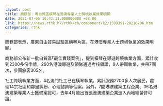```yaml
---
layout: post
title: 商務部：粵自貿區橫琴在港澳專業人士跨境執業效果明顯
date: 2021-07-06 10:43:11.000000000 +08:00
link: https://news.rthk.hk/rthk/ch/component/k2/1599391-20210706.htm
categories: rthk
---
```


商務部表示，廣東自由貿易試驗區橫琴片區，在港澳專業人士跨境執業的效果明顯。

商務部公布新一批自貿區｢最佳實踐案例｣，提到橫琴在導遊跨境執業方面，累計收到2300多份申請，290名港澳導遊及領隊通過考核領證，9人帶團執業，共帶7團次，參團旅客305名。

社工跨境執業方面，4名澳門社工已在橫琴執業，累計服務2700多人次居民，處理14宗社區和鄰里糾紛、心理諮詢等個案。另外，7間港澳建築工程企業、36名港澳建築專業人士獲備案認可，去年4月發出首張港澳建築企業進入內地經營許可證。
